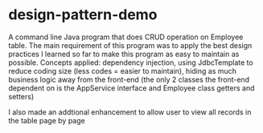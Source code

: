 # design-pattern-demo
<p>
A command line Java program that does CRUD operation on Employee table. The main requirement of this program was to apply the best design practices I learned so far to make
this program as easy to maintain as possible. Concepts applied: dependency injection, using JdbcTemplate to reduce coding size (less codes = easier to maintain),
hiding as much business logic away from the front-end (the only 2 classes the front-end dependent on is the AppService interface and Employee class getters and setters)
</p>

<p>I also made an addtional enhancement to allow user to view all records in the table page by page</p>

